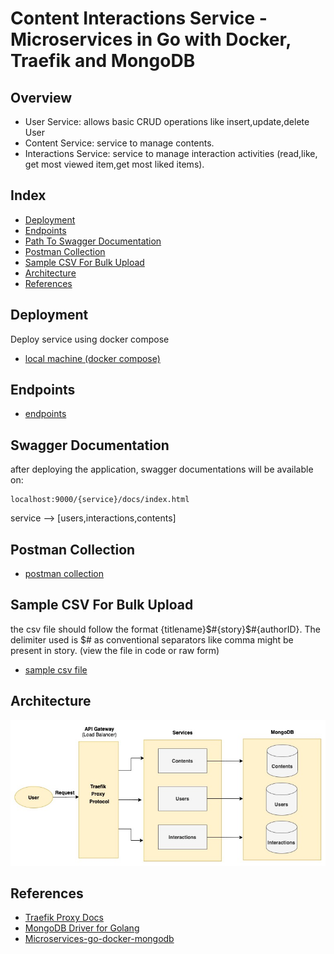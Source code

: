 # Content Interactions Service - Microservices in Go with Docker, Traefik  and MongoDB

## Overview

 * User Service: allows basic CRUD operations like insert,update,delete User
 * Content Service: service to manage contents.
 * Interactions Service: service to manage interaction activities (read,like, get most viewed item,get most liked items).

## Index

* [Deployment](#deployment)
* [Endpoints](#endpoints)
* [Path To Swagger Documentation](#swagger-documentation)
* [Postman Collection](#postman-collection)
* [Sample CSV For Bulk Upload](#sample-csv-for-bulk-upload)
* [Architecture](#architecture)
* [References](#references)

## Deployment
Deploy service using docker compose
* [local machine (docker compose)](./docs/localhost.md)

## Endpoints

* [endpoints](./docs/endpoints.md)

## Swagger Documentation

after deploying the application, swagger documentations will be available on:

    localhost:9000/{service}/docs/index.html

service --> [users,interactions,contents]

## Postman Collection

* [postman collection](docs/pratilipi-assessment.postman_collection.json)

## Sample CSV For Bulk Upload
the csv file should follow the format {titlename}$#{story}$#{authorID}.
The delimiter used is $# as conventional separators like comma might be present in story.
(view the file in code or raw form)

* [sample csv file](docs/contents.csv)


## Architecture

![overview](docs/SystemArchitecture.jpg)

## References

* [Traefik Proxy Docs](https://doc.traefik.io/traefik/)
* [MongoDB Driver for Golang](https://github.com/mongodb/mongo-go-driver)
* [Microservices-go-docker-mongodb](https://github.com/mmorejon/microservices-docker-go-mongodb/)
